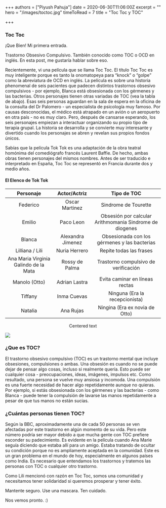 +++
authors = ["Piyush Pahuja"]
date = 2020-06-30T11:06:00Z
excerpt = ""
hero = "/images/toctoc.jpg"
timeToRead = 7
title = "Toc Toc y TOC"

+++
### Toc Toc

¡Que Bien! Mi primera entrada.

Trastorno Obsesivo Compulsivo. También conocido como TOC o OCD en inglés. En esta post, me gustaría hablar sobre eso.

Recientemente, vi una película que se llama Toc Toc. El título Toc Toc es muy inteligente porque es tanto la onomatopeya para “knock” o “golpe” como la abreviatura de OCD en inglés. La película es sobre una historia phenomenal de seis pacientes que padecen distintos trastornos obsesivo compulsivos - por ejemplo, Blanca está obsesionada con los gérmenes y las bacterias. Otros personajes tienen otras variadas de TOC (vea la tabla de abajo). Esas seis personas aguardan en la sala de espera en la oficina de la consulta del Dr Palomero - un especialista de psicología muy famoso. Por causas desconocidas, el médico está atrapado en un avión o un aeropuerto en otra país - no es muy claro. Pero, después de cansarse esperando, los seis personajes empiezan a interactuar organizando su propio tipo de terapia grupal. La historia se desarrolla y se convierte muy interesante y divertido cuando los personajes se abren y revelan sus propios fondos únicos.

Sabías que la película Tok Tok es una adaptación de la obra teatral homónima del comediógrafo francés Laurent Baffie. De hecho, ambas obras tienen personajes del mismos nombres. Antes de ser traducido e interpretado en España, Toc Toc se representó en Francia durante dos y medio años.

#### El Elenco de Tok Tok

| Personaje | Actor/Actriz | Tipo de TOC |
| :---: | :---: | :---: |
| Federico | Oscar Martinez | Sindrome de Tourette |
| Emilio | Paco Leon | Obsesión por calcular Arithmomania Sindrome de diogenes |
| Blanca | Alexandra Jimenez | Obsesionada con los gérmenes y las bacterias |
| Lilliana / Lili | Nuria Herrero | Repite todas las frases |
| Ana Maria Virginia Galindo de la Mata | Rossy de Palma | Trastorno compulsivo de verificación |
| Manolo (Otto) | Adrian Lastra | Evita caminar en líneas rectas |
| Tiffany | Inma Cuevas | Ninguna (Era la recepcionista) |
| Natalia | Ana Rujas | Ningina (Era ex novia de Otto) |

<center>Centered text</center>


[![](http://img.youtube.com/vi/wIgtBUIOb4c/0.jpg)](http://www.youtube.com/watch?v=wIgtBUIOb4c "")

### ¿Que es TOC?

El trastorno obsesivo compulsivo (TOC) es un trastorno mental que incluye obsesiones, compulsiones o ambas. Una obsesión es cuando no se puede dejar de pensar algo cosas, incluso si realmente quería. Esto puede ser cualquier cosa - preocupaciones, ideas, imágenes, impulsos etc. Como resultado, una persona se vuelve muy ansiosa y incomoda. Una compulsión es una fuerte necesidad de hacer algo repetidamente aunque no quieras. Por ejemplo, si estás obsesionada con los gérmenes y las bacterias - como Blanca - puede tener la compulsión de lavarse las manos repetidamente a pesar de que tus manos no están sucias.

### ¿Cuántas personas tienen TOC?

Según la BBC, aproximadamente una de cada 50 personas se ven afectadas por este trastorno en algún momento de su vida. Pero este número podría ser mayor debido a que mucha gente con TOC prefiere esconder su padecimiento. Es evidente en la película cuando Ana Marie seguía diciendo que estaba allí para un amigo. Estaba tratando de ocultar su condición porque no es ampliamente aceptada en la comunidad. Este es un gran problema en el mundo de hoy, especialmente en algunos países como India. Es necesario que entendamos los trastornos y tratemos las personas con TOC o cualquier otro trastorno.

Como Lili mencionó con razón en Toc Toc, somos una comunidad y necesitamos tener solidaridad si queremos prosperar y tener éxito.

Mantente seguro. Use una mascara. Ten cuidado.

Nos vemos pronto. :)